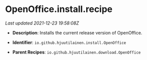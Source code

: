 # OpenOffice.install.recipe

_Last updated 2021-12-23 19:58:08Z_

- **Description**: Installs the current release version of OpenOffice.

- **Identifier**: `io.github.hjuutilainen.install.OpenOffice`

- **Parent Recipes**: `io.github.hjuutilainen.download.OpenOffice`